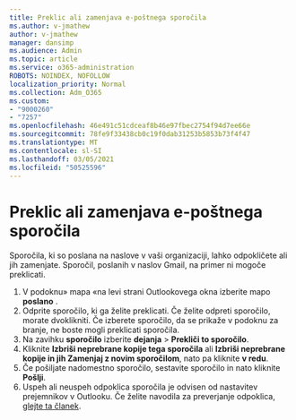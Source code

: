 ```yaml
---
title: Preklic ali zamenjava e-poštnega sporočila
ms.author: v-jmathew
author: v-jmathew
manager: dansimp
ms.audience: Admin
ms.topic: article
ms.service: o365-administration
ROBOTS: NOINDEX, NOFOLLOW
localization_priority: Normal
ms.collection: Adm_O365
ms.custom:
- "9000260"
- "7257"
ms.openlocfilehash: 46e491c51cdceaf8b46e97fbec2754f94d7ee66e
ms.sourcegitcommit: 78fe9f33438cb0c19f0dab31253b5853b73f4f47
ms.translationtype: MT
ms.contentlocale: sl-SI
ms.lasthandoff: 03/05/2021
ms.locfileid: "50525596"
---
```

# <a name="recall-or-replace-email-message"></a>Preklic ali zamenjava e-poštnega sporočila

Sporočila, ki so poslana na naslove v vaši organizaciji, lahko odpokličete ali jih zamenjate. Sporočil, poslanih v naslov Gmail, na primer ni mogoče preklicati.

1. V podoknu» mapa «na levi strani Outlookovega okna izberite mapo **poslano** .
2. Odprite sporočilo, ki ga želite preklicati. Če želite odpreti sporočilo, morate dvoklikniti. Če izberete sporočilo, da se prikaže v podoknu za branje, ne boste mogli preklicati sporočila.
3. Na zavihku **sporočilo** izberite **dejanja**  >  **Prekliči to sporočilo**.
4. Kliknite **Izbriši neprebrane kopije tega sporočila** ali **Izbriši neprebrane kopije in jih Zamenjaj z novim sporočilom**, nato pa kliknite **v redu**.
5. Če pošiljate nadomestno sporočilo, sestavite sporočilo in nato kliknite **Pošlji**.
6. Uspeh ali neuspeh odpoklica sporočila je odvisen od nastavitev prejemnikov v Outlooku. Če želite navodila za preverjanje odpoklica, [glejte ta članek](https://support.office.com/article/recall-or-replace-an-email-message-that-you-sent-35027f88-d655-4554-b4f8-6c0729a723a0#tocheck).
